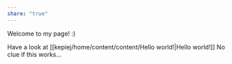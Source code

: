 ```yaml
---
share: "true"
---
```


Welcome to my page! :)

Have a look at [[kepiej/home/content/content/Hello world!|Hello world!]] No clue if this works...